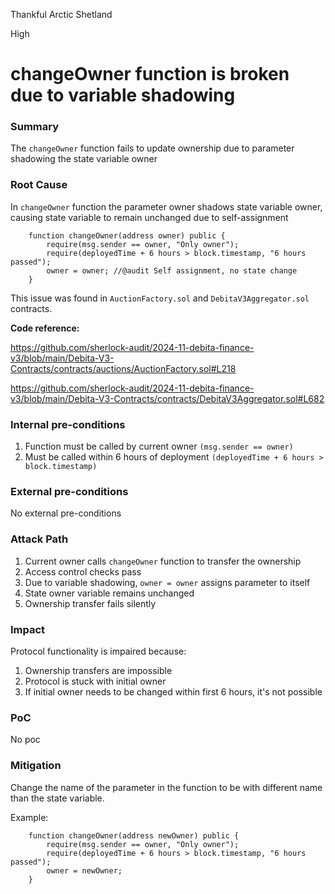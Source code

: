 Thankful Arctic Shetland

High

# changeOwner function is broken due to variable shadowing

### Summary

The `changeOwner` function fails to update ownership due to parameter shadowing the state variable owner

### Root Cause

In `changeOwner` function the parameter owner shadows state variable owner, causing state variable to remain unchanged due to self-assignment

```solidity
    function changeOwner(address owner) public {
        require(msg.sender == owner, "Only owner");
        require(deployedTime + 6 hours > block.timestamp, "6 hours passed");
        owner = owner; //@audit Self assignment, no state change
    }
```

This issue was found in `AuctionFactory.sol` and `DebitaV3Aggregator.sol` contracts.

**Code reference:**

https://github.com/sherlock-audit/2024-11-debita-finance-v3/blob/main/Debita-V3-Contracts/contracts/auctions/AuctionFactory.sol#L218


https://github.com/sherlock-audit/2024-11-debita-finance-v3/blob/main/Debita-V3-Contracts/contracts/DebitaV3Aggregator.sol#L682


### Internal pre-conditions

1. Function must be called by current owner `(msg.sender == owner)`
2. Must be called within 6 hours of deployment `(deployedTime + 6 hours > block.timestamp)`

### External pre-conditions

No external pre-conditions

### Attack Path

1. Current owner calls `changeOwner` function to transfer the ownership
2. Access control checks pass
3. Due to variable shadowing, `owner = owner` assigns parameter to itself
4. State owner variable remains unchanged
5. Ownership transfer fails silently

### Impact

Protocol functionality is impaired because:

1. Ownership transfers are impossible
2. Protocol is stuck with initial owner
3. If initial owner needs to be changed within first 6 hours, it's not possible

### PoC

No poc

### Mitigation

Change the name of the parameter in the function to be with different name than the state variable.

Example:

```solidity
    function changeOwner(address newOwner) public {
        require(msg.sender == owner, "Only owner");
        require(deployedTime + 6 hours > block.timestamp, "6 hours passed");
        owner = newOwner;
    }
```